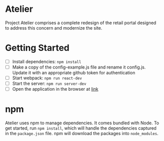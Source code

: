 # Atelier
Project Atelier comprises a complete redesign of the retail portal designed to address this concern and modernize the site.

# Getting Started
- [ ] Install dependencies: `npm install`
- [ ] Make a copy of the config-example.js file and rename it config.js.  Update it with an appropriate github token for authentication
- [ ] Start webpack: `npm run react-dev`
- [ ] Start the server: `npm run server-dev`
- [ ] Open the application in the browser at [link](localhost:3000)

# npm
Atelier uses npm to manage dependencies.  It comes bundled with Node.  To get started, run `npm install`, which will handle the dependencies captured in the `package.json` file.  npm will download the packages into `node_modules`.